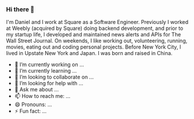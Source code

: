 ### Hi there 👋

<!--
**dazhaoniel/dazhaoniel** is a ✨ _special_ ✨ repository because its `README.md` (this file) appears on your GitHub profile.
-->
I'm Daniel and I work at Square as a Software Engineer. Previously I worked at Weebly (acquired by Square) doing backend development, and prior to my startup life, I developed and maintained news alerts and APIs for The Wall Street Journal. On weekends, I like working out, volunteering, running, movies, eating out and coding personal projects. Before New York City, I lived in Upstate New York and Japan. I was born and raised in China.

- 🔭 I’m currently working on ...
- 🌱 I’m currently learning ...
- 👯 I’m looking to collaborate on ...
- 🤔 I’m looking for help with ...
- 💬 Ask me about ...
- 📫 How to reach me: ...
- 😄 Pronouns: ...
- ⚡ Fun fact: ...

